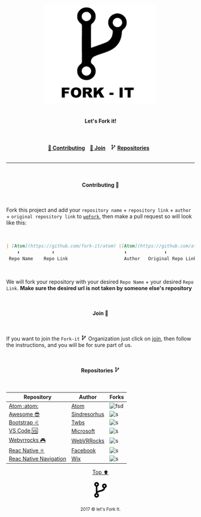 <html>

<p id="top"><p>
<p align="center">
    <img width="300" src="img/fork-it.png" alt="Fork it!"><br><br>
</hp>

<h4 align="center">Let's Fork it!<h4>


<p align="center">
	<br><br>
	<a href="#contributing">🔁 Contributing</a>&nbsp;&nbsp;&nbsp;
	<a href="#join"> 🤝  Join</a>&nbsp;&nbsp;&nbsp;
	<img src="img/fork15px.png" alt="Fork it!">
	<a href="#repositories">Repositories</a>&nbsp;&nbsp;&nbsp;
	<br><br>
</p>

---

<br>
<h4 id="contributing" align="center">Contributing 🔁 </h4>
<br>
<html>
	
Fork this project and add your `repository name` + `repository link` + `author` + `original repository link` to [`weFork`](https://github.com/Fork-it/weFork), then make a pull request so will look like this:

<br>

```markdown
| [Atom](https://github.com/fork-it/atom) |[Atom](https://github.com/atom/atom)|
    ⬆️            ⬆️                          ⬆️              ⬆️
 Repo Name    Repo Link                     Author   Original Repo Link
```

<br>

We will fork your repository with your desired `Repo Name` + your desired `Repo Link`. **Make sure the desired url is not taken by someone else's repository**

<br>
<h4 id="join" align="center">Join 🤝 </h4>
<br>

If you want to join the `Fork-it` ![Fork it Logo](img/fork15px.png) Organization just click on [join](https://github.com/fork-it/join), then follow the instructions, and you will be for sure part of us.

<br>
	<h4 id="repositories" align="center">Repositories <img src="img/fork15px.png" alt="Fork it!"></h4>
<br>

| Repository | Author |Forks|
| ------ | ----------- | ---- |
| [Atom :atom:](https://github.com/fork-it/atom) |[Atom](https://github.com/atom/atom)| ![fsd](https://img.shields.io/github/forks/atom/atom.svg)|
| [Awesome 😎 ](https://github.com/fork-it/awesome) |[Sindresorhus](https://github.com/sindresorhus/awesome)|![s](https://img.shields.io/github/forks/sindresorhus/awesome.svg)|
| [Bootstrap ♌️](https://github.com/fork-it/bootstrap)|[Twbs](https://github.com/twbs/bootstrap)|![s](https://img.shields.io/github/forks/twbs/bootstrap.svg)|
| [VS Code 🆚](https://github.com/fork-it/vscode)|[Microsoft](https://github.com/Microsoft/vscode)|![s](https://img.shields.io/github/forks/Microsoft/vscode.svg)|
| [Webvrrocks 🎮](https://github.com/fork-it/webbrrocks)|[WebVRRocks](https://github.com/WebVRRocks/webvrrocks)|![s](https://img.shields.io/github/forks/WebVRRocks/webvrrocks.svg)|
| [Reac Native ⚛️](https://github.com/fork-it/react-native)|[Facebook](https://github.com/facebook/react-native)|![s](https://img.shields.io/github/forks/facebook/react-native.svg)|
| [Reac Native Navigation](https://github.com/fork-it/react-native-navigation)|[Wix](https://github.com/wix/react-native-navigation)|![s](https://img.shields.io/github/forks/wix/react-native-navigation.svg)|




<html>
	<p align="center">
	    <a href="#top">Top ⬆️ </a>
	</p>
	<p align="center">
	    <img src="img/fork50px.png" alt="Fork it">
	</p>
	<p align="center">
	    <small>2017 &copy let's Fork It. </small>
	</p>
</html>
